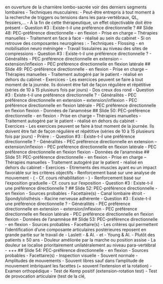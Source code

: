 en ouverture de la charnière lombo-sacrée voir des derniers segments lombaires - Techniques musculaires: - Peut-être entrepris à tout moment à la recherche de triggers ou tensions dans les para-vertébraux, QL, fessiers,… - À la fin de cette thérapeutique, un effet objectivable doit être présent - Question #3 : Existe-t-il une préférence directionnelle ? ## Slide 48: PEC-préférence directionnelle - en flexion - Prise en charge – Thérapies manuelles - Traitement en face à face - réalisé au sein du cabinet - Si on retrouve des composantes neurogènes : - Techniques - Flossing - en mobilisation neuro méningée - Travail tissulaires au niveau des sites de compressions - Question #3 : Existe-t-il une préférence directionnelle ? - Généralités - PEC préférence directionnelle en extension – extension/inflexion - PEC préférence directionnelle en flexion latérale ## Slide 49: PEC-préférence directionnelle - en flexion - Prise en charge – Thérapies manuelles - Traitement autogéré par le patient - réalisé en dehors du cabinet - Exercices - Les exercices peuvent se faire à tout moment de la journée. Ils doivent être fait de façon régulière et répétitive (séries de 10 à 15 plusieurs fois par jours) - Dos creux dos rond - Question #3 : Existe-t-il une préférence directionnelle ? - Généralités - PEC préférence directionnelle en extension – extension/inflexion - PEC préférence directionnelle en flexion latérale - PEC préférence directionnelle en flexion flexion - Données de l’anamnèse ## Slide 50: PEC-préférence directionnelle - en flexion - Prise en charge – Thérapies manuelles - Traitement autogéré par le patient - réalisé en dehors du cabinet - Exercices - Les exercices peuvent se faire à tout moment de la journée. Ils doivent être fait de façon régulière et répétitive (séries de 10 à 15 plusieurs fois par jours) - Prière : - Question #3 : Existe-t-il une préférence directionnelle ? - Généralités - PEC préférence directionnelle en extension – extension/inflexion - PEC préférence directionnelle en flexion latérale - PEC préférence directionnelle en flexion flexion - Données de l’anamnèse ## Slide 51: PEC-préférence directionnelle - en flexion - Prise en charge – Thérapies manuelles - Traitement autogéré par le patient - réalisé en dehors du cabinet - Exercices - Etirements des muscles ayant eu un impact favorable sur les critères objectifs - Renforcement basé sur une analyse de mouvement - ( - Cf. cours réhabilitation - ) - Renforcement basé sur l’exposition graduelle - Cf. cours sur l’exposition - Question #3 : Existe-t-il une préférence directionnelle ? ## Slide 52: PEC-préférence directionnelle - en flexion - Sources probables - Facettaire(s) - Canal lombaire étroit - Spondylolisthésis - Racine nerveuse adhérente - Question #3 : Existe-t-il une préférence directionnelle ? - Généralités - PEC préférence directionnelle en extension – extension/inflexion - PEC préférence directionnelle en flexion latérale - PEC préférence directionnelle en flexion flexion - Données de l’anamnèse ## Slide 53: PEC-préférence directionnelle - en flexion - Sources probables - Facettaire(s) - Les critères qui permettent l’identification d’une composante articulaires postérieures reposent en grande partie sur le travail de - Laslett - & Al. - et - Young & Al. - Plutôt des patients ≥ 50 ans - Douleur améliorée par la marche ou position assise - La douleur se localise prioritairement unilatéralement au niveau para-vertébral - +++ ## Slide 54: PEC-préférence directionnelle - en flexion - Sources probables - Facettaire(s) - Inspection visuelle - Souvent normale - Amplitudes de mouvements - Souvent libres sauf dans l’amplitude de mouvement imbriquant les facettes (+ souvent l’extension et la rotation) - Examen orthopédique - Test de Kemp positif (extension-rotation test) - Test de provocation articulaire (test de la clé,